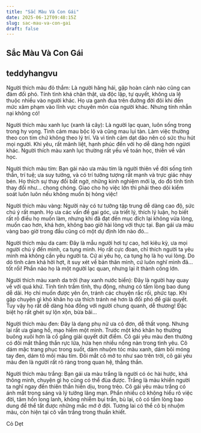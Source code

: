 ```yaml
---
title: "Sắc Màu Và Con Gái"
date: 2025-06-12T09:48:15Z
slug: sac-mau-va-con-gai
draft: false
---
```


## Sắc Màu Và Con Gái

## teddyhangvu

Người thích màu đỏ thắm: Là người hăng hái, gặp hoàn cảnh nào cũng can đảm đối phó. Tính tình khá chân thật, ưa độc lập, tự quyết, không ưa lệ thuộc nhiều vào người khác. Họ ưa ganh đua trên đường đời đôi khi đến mức xâm phạm vào lĩnh vực chuyên 
môn của người khác. Nhưng tính nhẫn nại không có!



Người thích màu xanh lục (xanh lá cây): Là người lạc quan, luôn sống trong trong hy vọng. Tình cảm mau bộc lộ và cũng mau lụi tàn. Làm việc thường theo con tim chứ không theo lý trí. Và vì tình cảm dạt dào nên có sức thu hút mọi người. Khi yêu, rất mãnh liệt, hạnh phúc đến với họ dễ dàng hơn ngừơi khác. Người thích màu xanh lục thường rất yếu về toán học, thiên về văn học.



Người thích màu tím: Bạn gái nào ưa màu tím là người thiên về đời sống tinh thần, trí tuệ; ưa suy tưởng, và có trí tưởng tượng rất mạnh và trực giác nhạy bén. Họ thích sự thay đổi bất ngờ, những kinh nghiệm mới lạ, do đó tính tình thay đổi như... chong chóng. Giao cho họ việc lớn thì phải theo dõi kiểm soát luôn luôn nếu không muốn bị hỏng việc!



Người thích màu vàng: Người này có tư tưởng tập trung dễ dàng cao độ, sức chú ý rất mạnh. Họ ưa các vấn đề gai góc, ưa triết lý, thích lý luận, họ biết rất rõ điều họ muốn làm, nhưng khi đã đạt đến mục đích lại không vừa lòng, muốn cao hơn, khá hơn, không bao giờ hài lòng với thực tại. Bạn gái ưa màu vàng bao giờ trong đầu cũng có một dự định lớn nào đó...



Người thích màu da cam: Đây là mẫu người hơi tự cao, hơi kiêu kỳ, ưa mọi người chú ý đến mình, ca tụng mình. Họ rất cực đoan, chỉ thích người ta yêu mình mà không cần yêu người ta. Cứ ai yêu họ, ca tụng họ là họ vui lòng. Do dó tình cảm khá hời hợt, ít suy xét về bản thân mình, cứ luôn nghĩ mình đã... tốt rồi! Phần nào họ là một người lạc quan, nhưng lại ít thành công lớn.



Người thích màu xanh da trời (hay xanh nước biển): Đây là người hay quay về với quá khứ. Tính tình trầm tĩnh, thụ động, nhưng có tấm lòng bao dung dễ dãi. Họ chỉ muốn được yên ổn, tránh các chuyện rắc rối, phức tạp. Khi gặp chuyện gì khó khăn họ ưa thích tránh né hơn là đối phó để giải quyết. Tuy vậy họ rất dễ dàng hòa đồng với người chung quanh, dễ thương! Đặc biệt họ rất ghét sự lộn xộn, bừa bãi...



Người thích màu đen: Đây là dạng phụ nữ ưa cô đơn, dễ thất vọng. Nhưng lại rất ưa giang hồ, mạo hiểm một mình. Trước một khó khăn họ thường buông xuôi hơn là cố gắng giải quyết dứt điểm. Cô gái yêu màu đen thường có đôi mắt thẳng thắn rực lửa, hứa hẹn nhiều nồng nàn trong tình yêu. Cô dám mặc trang phục trong suốt, dám nhuộm tóc màu xanh, dám bôi móng tay đen, dám tô môi màu tím. Đôi mắt cô mở to như sao trên trời, cô gái yêu màu đen là người rất rõ ràng trong quan hệ, thẳng thắn.



Người thích màu trắng: Bạn gái ưa màu trắng là người có óc hài hước, khá thông minh, chuyện gì họ cũng có thể đùa được. Trắng là màu khiến người ta nghĩ ngay đến thiên thần hiền dịu, trong trẻo. Cô gái yêu màu trắng có ánh mắt trong sáng và lý tưởng lãng mạn. Phần nhiều cô không hiểu rõ việc đời, tâm hồn long lanh, không nhiễm bụi trần, bù lại, cô có tấm lòng bao dung để thể tắt được những mắc mớ ở đời. Tương lai có thể cô bị nhuộm màu, còn hiện tại cô vẫn trắng trong thuần khiết.


Cỏ Dẹt